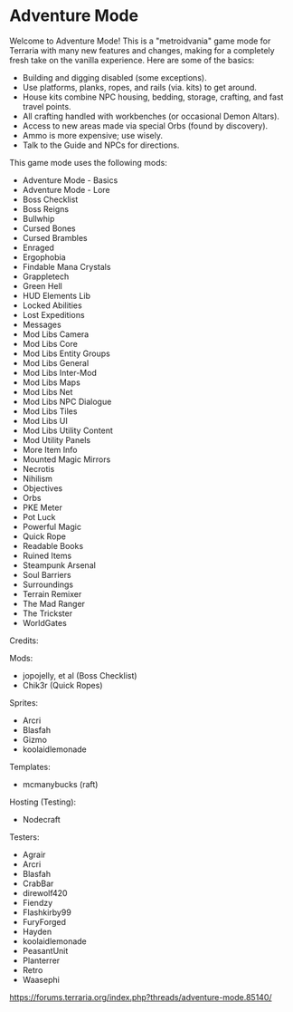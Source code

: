 # Adventure Mode
Welcome to Adventure Mode! This is a "metroidvania" game mode for Terraria with many new features and changes, making for a completely fresh take on the vanilla experience. Here are some of the basics:
- Building and digging disabled (some exceptions).
- Use platforms, planks, ropes, and rails (via. kits) to get around.
- House kits combine NPC housing, bedding, storage, crafting, and fast travel points.
- All crafting handled with workbenches (or occasional Demon Altars).
- Access to new areas made via special Orbs (found by discovery).
- Ammo is more expensive; use wisely.
- Talk to the Guide and NPCs for directions.



This game mode uses the following mods:
- Adventure Mode - Basics
- Adventure Mode - Lore
- Boss Checklist
- Boss Reigns
- Bullwhip
- Cursed Bones
- Cursed Brambles
- Enraged
- Ergophobia
- Findable Mana Crystals
- Grappletech
- Green Hell
- HUD Elements Lib
- Locked Abilities
- Lost Expeditions
- Messages
- Mod Libs Camera
- Mod Libs Core
- Mod Libs Entity Groups
- Mod Libs General
- Mod Libs Inter-Mod
- Mod Libs Maps
- Mod Libs Net
- Mod Libs NPC Dialogue
- Mod Libs Tiles
- Mod Libs UI
- Mod Libs Utility Content
- Mod Utility Panels
- More Item Info
- Mounted Magic Mirrors
- Necrotis
- Nihilism
- Objectives
- Orbs
- PKE Meter
- Pot Luck
- Powerful Magic
- Quick Rope
- Readable Books
- Ruined Items
- Steampunk Arsenal
- Soul Barriers
- Surroundings
- Terrain Remixer
- The Mad Ranger
- The Trickster
- WorldGates


Credits:

Mods:
- jopojelly, et al (Boss Checklist)
- Chik3r (Quick Ropes)

Sprites:
- Arcri
- Blasfah
- Gizmo
- koolaidlemonade

Templates:
- mcmanybucks (raft)

Hosting (Testing):
- Nodecraft

Testers:
- Agrair
- Arcri
- Blasfah
- CrabBar
- direwolf420
- Fiendzy
- Flashkirby99
- FuryForged
- Hayden
- koolaidlemonade
- PeasantUnit
- Planterrer
- Retro
- Waasephi

https://forums.terraria.org/index.php?threads/adventure-mode.85140/
